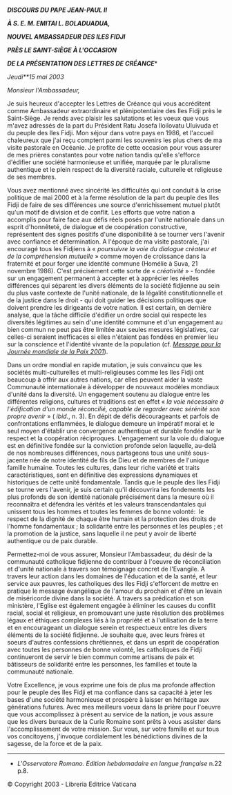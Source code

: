 ***DISCOURS DU PAPE JEAN-PAUL II***

***À S. E. M. EMITAI L. BOLADUADUA,***

***NOUVEL AMBASSADEUR DES ILES FIDJI***

***PRÈS LE SAINT-SIÈGE À L'OCCASION***

***DE LA PRÉSENTATION DES LETTRES DE CRÉANCE****

*Jeudi**15 mai 2003*

*Monsieur l'Ambassadeur,*

Je suis heureux d'accepter les Lettres de Créance qui vous accréditent comme Ambassadeur extraordinaire et plénipotentiaire des Iles Fidji près le Saint-Siège. Je rends avec plaisir les salutations et les voeux que vous m'avez adressés de la part du Président Ratu Josefa Iloilovatu Uluivuda et du peuple des Iles Fidji. Mon séjour dans votre pays en 1986, et l'accueil chaleureux que j'ai reçu comptent parmi les souvenirs les plus chers de ma visite pastorale en Océanie. Je profite de cette occasion pour vous assurer de mes prières constantes pour votre nation tandis qu'elle s'efforce d'édifier une société harmonieuse et unifiée, marquée par le pluralisme authentique et le plein respect de la diversité raciale, culturelle et religieuse de ses membres.

Vous avez mentionné avec sincérité les difficultés qui ont conduit à la crise politique de mai 2000 et à la ferme résolution de la part du peuple des Iles Fidji de faire de ses différences une source d'enrichissement mutuel plutôt qu'un motif de division et de conflit. Les efforts que votre nation a accomplis pour faire face aux défis réels posés par l'unité nationale dans un esprit d'honnêteté, de dialogue et de coopération constructive, représentent des signes positifs d'une disponibilité à se tourner vers l'avenir avec confiance et détermination. A l'époque de ma visite pastorale, j'ai encouragé tous les Fidjiens à « *poursuivre la voie du dialogue créateur et de la compréhension mutuelle* » comme moyen de croissance dans la fraternité et pour forger une identité commune (Homélie à Suva, 21 novembre 1986). C'est précisément cette sorte de « *créativité* » - fondée sur un engagement permanent à accepter et à apprécier les réelles différences qui séparent les divers éléments de la société fidjienne au sein du plus vaste contexte de l'unité nationale, de la légalité constitutionnelle et de la justice dans le droit - qui doit guider les décisions politiques que doivent prendre les dirigeants de votre nation. Il est certain, en dernière analyse, que la tâche difficile d'édifier un ordre social qui respecte les diversités légitimes au sein d'une identité commune et d'un engagement au bien commun ne peut pas être limitée aux seules mesures législatives, car celles-ci seraient inefficaces si elles n'étaient pas fondées en premier lieu sur la conscience et l'identité vivante de la population (cf. [*Message pour la Journée mondiale de la Paix 2001*](/content/john-paul-ii/fr/messages/peace/documents/hf_jp-ii_mes_20001208_xxxiv-world-day-for-peace.html)).

Dans un ordre mondial en rapide mutation, je suis convaincu que les sociétés multi-culturelles et multi-religieuses comme les Iles Fidji ont beaucoup à offrir aux autres nations, car elles peuvent aider la vaste Communauté internationale à développer de nouveaux modèles mondiaux d'unité dans la diversité. Un engagement soutenu au dialogue entre les différentes religions, cultures et traditions est en effet « *la voie nécessaire à l'édification d'un monde réconcilié, capable de regarder avec sérénité son propre avenir* » ( *ibid.*, n. 3). En dépit de défis décourageants et parfois de confrontations enflammées, le dialogue demeure un impératif moral et le seul moyen d'établir une convergence authentique et durable fondée sur le respect et la coopération réciproques. L'engagement sur la voie du dialogue est en définitive fondée sur la conviction profonde selon laquelle, au-delà de nos nombreuses différences, nous partageons tous une unité sous-jacente née de notre identité de fils de Dieu et de membres de l'unique famille humaine. Toutes les cultures, dans leur riche variété et traits caractéristiques, sont en définitive des expressions dynamiques et historiques de cette unité fondamentale. Tandis que le peuple des Iles Fidji se tourne vers l'avenir, je suis certain qu'il découvrira les fondements les plus profonds de son identité nationale précisément dans la mesure où il reconnaîtra et défendra les vérités et les valeurs transcendantales qui unissent tous les hommes et toutes les femmes de bonne volonté:  le respect de la dignité de chaque être humain et la protection des droits de l'homme fondamentaux ; la solidarité entre les personnes et les peuples ; et la promotion de la justice, sans laquelle il ne peut y avoir de liberté authentique ou de paix durable.

Permettez-moi de vous assurer, Monsieur l'Ambassadeur, du désir de la communauté catholique fidjienne de contribuer à l'oeuvre de réconciliation et d'unité nationale à travers son témoignage concret de l'Evangile. A travers leur action dans les domaines de l'éducation et de la santé, et leur service aux pauvres, les catholiques des Iles Fidji s'efforcent de mettre en pratique le message évangélique de l'amour du prochain et d'être un levain de miséricorde divine dans la société. A travers sa prédication et son ministère, l'Eglise est également engagée à éliminer les causes du conflit racial, social et religieux, en promouvant une juste résolution des problèmes légaux et éthiques complexes liés à la propriété et à l'utilisation de la terre et en encourageant un dialogue serein et respectueux entre les divers éléments de la société fidjienne. Je souhaite que, avec leurs frères et soeurs d'autres confessions chrétiennes, et dans un esprit de coopération avec toutes les personnes de bonne volonté, les catholiques de Fidji continueront de servir le bien commun comme artisans de paix et bâtisseurs de solidarité entre les personnes, les familles et toute la communauté nationale.

Votre Excellence, je vous exprime une fois de plus ma profonde affection pour le peuple des Iles Fidji et ma confiance dans sa capacité à jeter les bases d'une société harmonieuse et prospère à laisser en héritage aux générations futures. Avec mes meilleurs voeux dans la prière pour l'oeuvre que vous accomplissez à présent au service de la nation, je vous assure que les divers bureaux de la Curie Romaine sont prêts à vous assister dans l'accomplissement de votre mission. Sur vous, sur votre famille et sur tous vos concitoyens, j'invoque cordialement les bénédictions divines de la sagesse, de la force et de la paix.

* * *

* *L'Osservatore Romano. Edition hebdomadaire en langue française* n.22 p.8.

© Copyright 2003 - Libreria Editrice Vaticana
